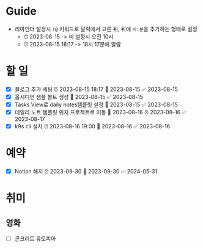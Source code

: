 # Guide
- 리마인더 설정시 `(@` 키워드로 달력에서 고른 뒤, 뒤에 `시:분`을 추가하는 형태로 설정
	- ⏰ 2023-08-15 -> 미 설정시 오전 10시
	- ⏰ 2023-08-15 18:17 -> 18시 17분에 알람

# 할 일
- [x] 블로그 추가 세팅 ⏰ 2023-08-15 18:17 📅 2023-08-15 ✅ 2023-08-15
- [x] 옵시디언 샘플 볼트 생성 📅 2023-08-15 ✅ 2023-08-15
- [x] Tasks View로 daily notes템플릿 설정 📅 2023-08-15 ✅ 2023-08-15
- [x] 데일리 노트 템플릿 위치 프로젝트로 이동 📅 2023-08-16 ⏰ 2023-08-16 ✅ 2023-08-17
- [x] k9s cli 설치 ⏰ 2023-08-16 19:00 📅 2023-08-16 ✅ 2023-08-16
# 예약
- [x] Notion 해지 ⏰ 2023-09-30 📅 2023-09-30 ✅ 2024-05-31

# 취미
## 영화
- [ ] 콘크리트 유토피아